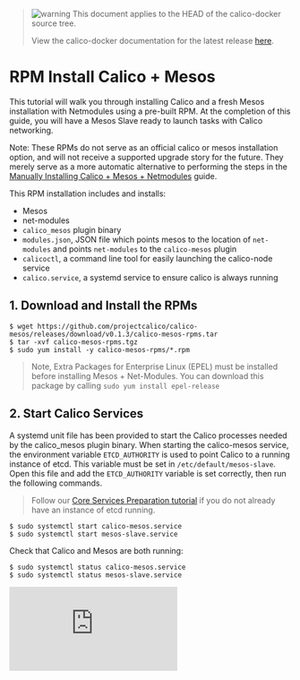 <!--- master only -->
> ![warning](../images/warning.png) This document applies to the HEAD of the calico-docker source tree.
>
> View the calico-docker documentation for the latest release [here](https://github.com/projectcalico/calico-docker/blob/v0.13.0/README.md).
<!--- else
> You are viewing the calico-docker documentation for release **release**.
<!--- end of master only -->

# RPM Install Calico + Mesos
This tutorial will walk you through installing Calico and a fresh Mesos installation with Netmodules using a pre-built RPM. At the completion of this guide, you will have a Mesos Slave ready to launch tasks with Calico networking.

Note: These RPMs do not serve as an official calico or mesos installation option, and will not receive a supported upgrade story for the future. They merely serve as a more automatic alternative to performing the steps in the [Manually Installing Calico + Mesos + Netmodules](ManualInstallCalicoMesos.md) guide. 

This RPM installation includes and installs:
- Mesos
- net-modules
- `calico_mesos` plugin binary
- `modules.json`, JSON file which points mesos to the location of `net-modules` and points `net-modules` to the `calico-mesos` plugin
- `calicoctl`, a command line tool for easily launching the calico-node service
- `calico.service`, a systemd service to ensure calico is always running

## 1. Download and Install the RPMs

    $ wget https://github.com/projectcalico/calico-mesos/releases/download/v0.1.3/calico-mesos-rpms.tar
    $ tar -xvf calico-mesos-rpms.tgz
    $ sudo yum install -y calico-mesos-rpms/*.rpm

> Note, Extra Packages for Enterprise Linux (EPEL) must be installed before installing Mesos + Net-Modules. You can download this package by calling `sudo yum install epel-release`

## 2. Start Calico Services
A systemd unit file has been provided to start the Calico processes needed by the calico_mesos plugin binary. When starting the calico-mesos service, the environment variable `ETCD_AUTHORITY` is used to point Calico to a running instance of etcd. This variable must be set in `/etc/default/mesos-slave`. Open this file and add the `ETCD_AUTHORITY` variable is set correctly, then run the following commands.

> Follow our [Core Services Preparation tutorial](PrepareCoreServices.md) if you do not already have an instance of etcd running.

    $ sudo systemctl start calico-mesos.service
    $ sudo systemctl start mesos-slave.service

Check that Calico and Mesos are both running:

    $ sudo systemctl status calico-mesos.service
    $ sudo systemctl status mesos-slave.service

[calico-mesos]: https://github.com/projectcalico/calico-mesos/releases/latest

[![Analytics](https://ga-beacon.appspot.com/UA-52125893-3/calico-docker/docs/mesos/RpmInstallCalicoMesos.md?pixel)](https://github.com/igrigorik/ga-beacon)
